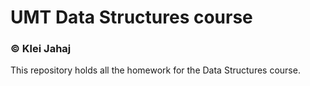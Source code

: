 # UMT Data Structures course
### © Klei Jahaj
This repository holds all the homework for the Data Structures course.
